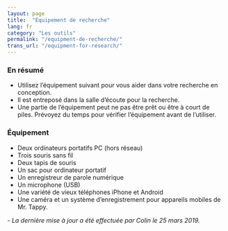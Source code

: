 ```yaml
---
layout: page
title:  "Équipement de recherche"
lang: fr
category: "Les outils"
permalink: "/equipment-de-recherche/"
trans_url: "/equipment-for-research/"
---
```


### En résumé
* Utilisez l’équipement suivant pour vous aider dans votre recherche en conception.
* Il est entreposé dans la salle d’écoute pour la recherche.
* Une partie de l’équipement peut ne pas être prêt ou être à court de piles. Prévoyez du temps pour vérifier l’équipement avant de l’utiliser.

### Équipement
* Deux ordinateurs portatifs PC (hors réseau)
* Trois souris sans fil
* Deux tapis de souris
* Un sac pour ordinateur portatif
* Un enregistreur de parole numérique
* Un microphone (USB)
* Une variété de vieux téléphones iPhone et Android
* Une caméra et un système d’enregistrement pour appareils mobiles de Mr. Tappy.

_- La dernière mise à jour a été effectuée par Colin le 25 mars 2019._
